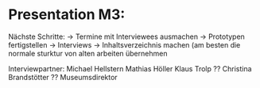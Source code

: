 # Presentation M3:

Nächste Schritte:
-\> Termine mit Interviewees ausmachen
-\> Prototypen fertigstellen
-\> Interviews
-\> Inhaltsverzeichnis machen (am besten die normale sturktur von alten arbeiten übernehmen

Interviewpartner:
Michael Hellstern
Mathias Höller
Klaus Trolp ??
Christina Brandstötter ??
Museumsdirektor
